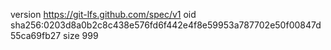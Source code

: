 version https://git-lfs.github.com/spec/v1
oid sha256:0203d8a0b2c8c438e576fd6f442e4f8e59953a787702e50f00847d55ca69fb27
size 999
